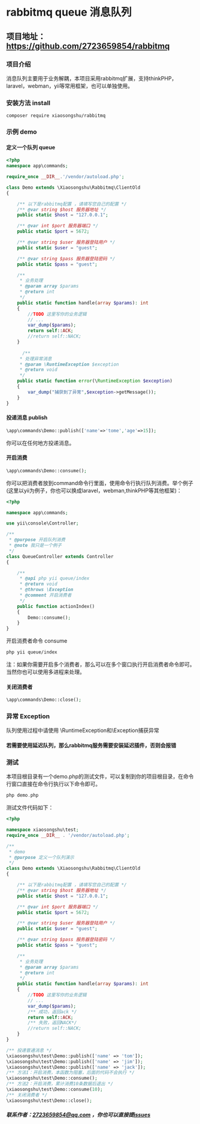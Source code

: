 # rabbitmq queue 消息队列

## 项目地址：https://github.com/2723659854/rabbitmq

###  项目介绍
消息队列主要用于业务解耦，本项目采用rabbitmq扩展，支持thinkPHP，laravel，webman，yii等常用框架，也可以单独使用。
### 安装方法 install

```shell
composer require xiaosongshu/rabbitmq
```

### 示例 demo

#### 定义一个队列 queue

```php
<?php
namespace app\commands;

require_once __DIR__.'/vendor/autoload.php';

class Demo extends \Xiaosongshu\Rabbitmq\ClientOld
{

    /** 以下是rabbitmq配置 ，请填写您自己的配置 */
    /** @var string $host 服务器地址 */
    public static $host = "127.0.0.1";

    /** @var int $port 服务器端口 */
    public static $port = 5672;

    /** @var string $user 服务器登陆用户 */
    public static $user = "guest";

    /** @var string $pass 服务器登陆密码 */
    public static $pass = "guest";

    /**
     * 业务处理
     * @param array $params
     * @return int
     */
    public static function handle(array $params): int
    {
        //TODO 这里写你的业务逻辑
        // ...
        var_dump($params);
        return self::ACK;
        //return self::NACK;
    }
    
      /**
     * 处理异常消息
     * @param \RuntimeException $exception
     * @return void
     */
    public static function error(\RuntimeException $exception)
    {
        var_dump("捕获到了异常",$exception->getMessage());
    }
}

```

#### 投递消息 publish
```php 
\app\commands\Demo::publish(['name'=>'tome','age'=>15]);
```
你可以在任何地方投递消息。

####   开启消费
```php
\app\commands\Demo::consume();
```
你可以把消费者放到command命令行里面，使用命令行执行队列消费。举个例子(这里以yii为例子，你也可以换成laravel，webman,thinkPHP等其他框架)：
```php 
<?php

namespace app\commands;

use yii\console\Controller;

/**
 * @purpose 开启队列消费
 * @note 我只是一个例子
 */
class QueueController extends Controller
{

    /**
     * @api php yii queue/index
     * @return void
     * @throws \Exception
     * @comment 开启消费者
     */
    public function actionIndex()
    {
        Demo::consume();
    }
}
```
开启消费者命令 consume
```bash
php yii queue/index
```
注：如果你需要开启多个消费者，那么可以在多个窗口执行开启消费者命令即可。当然你也可以使用多进程来处理。
#### 关闭消费者

```php
\app\commands\Demo::close();
```

### 异常 Exception

队列使用过程中请使用 \RuntimeException和\Exception捕获异常

#### 若需要使用延迟队列，那么rabbitmq服务需要安装延迟插件，否则会报错

### 测试
本项目根目录有一个demo.php的测试文件，可以复制到你的项目根目录，在命令行窗口直接在命令行执行以下命令即可。
```php
php demo.php
```
测试文件代码如下：

```php
<?php

namespace xiaosongshu\test;
require_once __DIR__ . '/vendor/autoload.php';

/**
 * demo
 * @purpose 定义一个队列演示
 */
class Demo extends \Xiaosongshu\Rabbitmq\ClientOld
{

    /** 以下是rabbitmq配置 ，请填写您自己的配置 */
    /** @var string $host 服务器地址 */
    public static $host = "127.0.0.1";

    /** @var int $port 服务器端口 */
    public static $port = 5672;

    /** @var string $user 服务器登陆用户 */
    public static $user = "guest";

    /** @var string $pass 服务器登陆密码 */
    public static $pass = "guest";

    /**
     * 业务处理
     * @param array $params
     * @return int
     */
    public static function handle(array $params): int
    {
        //TODO 这里写你的业务逻辑
        // ...
        var_dump($params);
        /** 成功，返回ack */
        return self::ACK;
        /** 失败，返回NACK*/
        //return self::NACK;
    }
}

/** 投递普通消息 */
\xiaosongshu\test\Demo::publish(['name' => 'tom']);
\xiaosongshu\test\Demo::publish(['name' => 'jim']);
\xiaosongshu\test\Demo::publish(['name' => 'jack']);
/** 方法1：开启消费，本函数为阻塞，后面的代码不会执行 */
\xiaosongshu\test\Demo::consume();
/** 方法2：开启消费，累计消费10条数据后退出 */
\xiaosongshu\test\Demo::consume(10);
/** 关闭消费者 */
\xiaosongshu\test\Demo::close();
```
##### 联系作者：2723659854@qq.com ，你也可以直接提<a href="https://github.com/2723659854/rabbitmq/issues" >issues</a>

